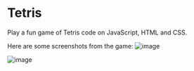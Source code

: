 # Tetris
Play a fun game of Tetris code on JavaScript, HTML and CSS.

Here are some screenshots from the game:
![image](https://user-images.githubusercontent.com/81685671/231000411-ca141427-92f7-4a2e-95e7-3e0430709a5a.png)

![image](https://user-images.githubusercontent.com/81685671/231000028-4da17ad7-d262-4477-9f5b-36740982b0b5.png)

 
